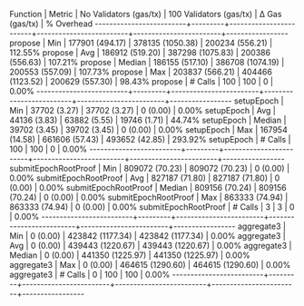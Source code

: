 Function                 | Metric  | No Validators (gas/tx) | 100 Validators (gas/tx) |         Δ Gas (gas/tx) |   % Overhead
-------------------------+---------+------------------------+-------------------------+------------------------+-----------------
propose                  | Min     |     177901 (494.17)    |      378135 (1050.38)   |     200234 (556.21)    |     112.55%
propose                  | Avg     |     186912 (519.20)    |      387298 (1075.83)   |     200386 (556.63)    |     107.21%
propose                  | Median  |     186155 (517.10)    |      386708 (1074.19)   |     200553 (557.09)    |     107.73%
propose                  | Max     |     203837 (566.21)    |      404466 (1123.52)   |     200629 (557.30)    |      98.43%
propose                  | # Calls |                    100 |                     100 |                      0 |       0.00%
-------------------------+---------+------------------------+-------------------------+------------------------+-----------------
setupEpoch               | Min     |      37702 (3.27)      |       37702 (3.27)      |          0 (0.00)      |       0.00%
setupEpoch               | Avg     |      44136 (3.83)      |       63882 (5.55)      |      19746 (1.71)      |      44.74%
setupEpoch               | Median  |      39702 (3.45)      |       39702 (3.45)      |          0 (0.00)      |       0.00%
setupEpoch               | Max     |     167954 (14.58)     |      661606 (57.43)     |     493652 (42.85)     |     293.92%
setupEpoch               | # Calls |                    100 |                     100 |                      0 |       0.00%
-------------------------+---------+------------------------+-------------------------+------------------------+-----------------
submitEpochRootProof     | Min     |     809072 (70.23)     |      809072 (70.23)     |          0 (0.00)      |       0.00%
submitEpochRootProof     | Avg     |     827187 (71.80)     |      827187 (71.80)     |          0 (0.00)      |       0.00%
submitEpochRootProof     | Median  |     809156 (70.24)     |      809156 (70.24)     |          0 (0.00)      |       0.00%
submitEpochRootProof     | Max     |     863333 (74.94)     |      863333 (74.94)     |          0 (0.00)      |       0.00%
submitEpochRootProof     | # Calls |                      3 |                       3 |                      0 |       0.00%
-------------------------+---------+------------------------+-------------------------+------------------------+-----------------
aggregate3               | Min     |          0 (0.00)      |      423842 (1177.34)   |     423842 (1177.34)   |       0.00%
aggregate3               | Avg     |          0 (0.00)      |      439443 (1220.67)   |     439443 (1220.67)   |       0.00%
aggregate3               | Median  |          0 (0.00)      |      441350 (1225.97)   |     441350 (1225.97)   |       0.00%
aggregate3               | Max     |          0 (0.00)      |      464615 (1290.60)   |     464615 (1290.60)   |       0.00%
aggregate3               | # Calls |                      0 |                     100 |                    100 |       0.00%
-------------------------+---------+------------------------+-------------------------+------------------------+-----------------
